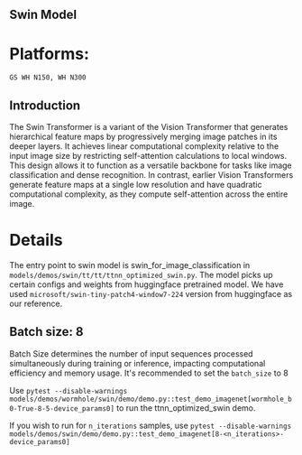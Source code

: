 ## Swin Model

# Platforms:
    GS WH N150, WH N300

## Introduction
The Swin Transformer is a variant of the Vision Transformer that generates hierarchical feature maps by progressively merging image patches in its deeper layers. It achieves linear computational complexity relative to the input image size by restricting self-attention calculations to local windows. This design allows it to function as a versatile backbone for tasks like image classification and dense recognition. In contrast, earlier Vision Transformers generate feature maps at a single low resolution and have quadratic computational complexity, as they compute self-attention across the entire image.

# Details
The entry point to  swin model is swin_for_image_classification in `models/demos/swin/tt/tt/ttnn_optimized_swin.py`. The model picks up certain configs and weights from huggingface pretrained model. We have used `microsoft/swin-tiny-patch4-window7-224` version from huggingface as our reference.


## Batch size: 8

Batch Size determines the number of input sequences processed simultaneously during training or inference, impacting computational efficiency and memory usage. It's recommended to set the `batch_size` to 8

Use `pytest --disable-warnings models/demos/wormhole/swin/demo/demo.py::test_demo_imagenet[wormhole_b0-True-8-5-device_params0]` to run the ttnn_optimized_swin demo.


If you wish to run for `n_iterations` samples, use `pytest --disable-warnings models/demos/swin/demo/demo.py::test_demo_imagenet[8-<n_iterations>-device_params0]`
